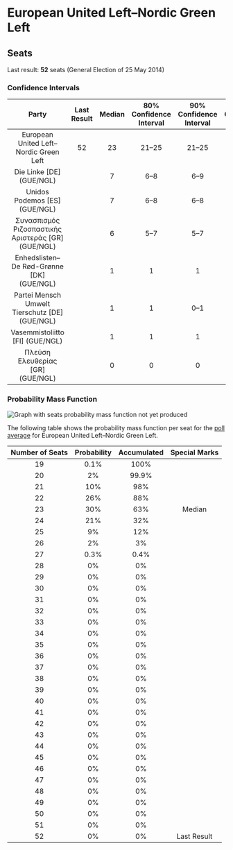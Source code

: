 # European United Left–Nordic Green Left

## Seats

Last result: **52** seats (General Election of 25 May 2014)

### Confidence Intervals

| Party | Last Result | Median | 80% Confidence Interval | 90% Confidence Interval | 95% Confidence Interval | 99% Confidence Interval |
|:-----:|:-----------:|:------:|:-----------------------:|:-----------------------:|:-----------------------:|:-----------------------:|
| European United Left–Nordic Green Left | 52 | 23 | 21–25 | 21–25 | 21–26 | 20–26 |
| Die Linke [DE] (GUE/NGL) | | 7 | 6–8 | 6–9 | 6–9 | 6–9 |
| Unidos Podemos [ES] (GUE/NGL) | | 7 | 6–8 | 6–8 | 6–8 | 6–9 |
| Συνασπισμός Ριζοσπαστικής Αριστεράς [GR] (GUE/NGL) | | 6 | 5–7 | 5–7 | 5–7 | 5–7 |
| Enhedslisten–De Rød-Grønne [DK] (GUE/NGL) | | 1 | 1 | 1 | 1 | 1–2 |
| Partei Mensch Umwelt Tierschutz [DE] (GUE/NGL) | | 1 | 1 | 0–1 | 0–1 | 0–2 |
| Vasemmistoliitto [FI] (GUE/NGL) | | 1 | 1 | 1 | 1 | 1 |
| Πλεύση Ελευθερίας [GR] (GUE/NGL) | | 0 | 0 | 0 | 0 | 0 |

### Probability Mass Function

![Graph with seats probability mass function not yet produced](average-2019-07-31-seats-pmf-europeanunitedleft–nordicgreenleft.png "Seats Probability Mass Function")

The following table shows the probability mass function per seat for the [poll average](average-2019-07-31.html) for European United Left–Nordic Green Left.

| Number of Seats | Probability | Accumulated | Special Marks |
|:---------------:|:-----------:|:-----------:|:-------------:|
| 19 | 0.1% | 100% |  |
| 20 | 2% | 99.9% |  |
| 21 | 10% | 98% |  |
| 22 | 26% | 88% |  |
| 23 | 30% | 63% | Median |
| 24 | 21% | 32% |  |
| 25 | 9% | 12% |  |
| 26 | 2% | 3% |  |
| 27 | 0.3% | 0.4% |  |
| 28 | 0% | 0% |  |
| 29 | 0% | 0% |  |
| 30 | 0% | 0% |  |
| 31 | 0% | 0% |  |
| 32 | 0% | 0% |  |
| 33 | 0% | 0% |  |
| 34 | 0% | 0% |  |
| 35 | 0% | 0% |  |
| 36 | 0% | 0% |  |
| 37 | 0% | 0% |  |
| 38 | 0% | 0% |  |
| 39 | 0% | 0% |  |
| 40 | 0% | 0% |  |
| 41 | 0% | 0% |  |
| 42 | 0% | 0% |  |
| 43 | 0% | 0% |  |
| 44 | 0% | 0% |  |
| 45 | 0% | 0% |  |
| 46 | 0% | 0% |  |
| 47 | 0% | 0% |  |
| 48 | 0% | 0% |  |
| 49 | 0% | 0% |  |
| 50 | 0% | 0% |  |
| 51 | 0% | 0% |  |
| 52 | 0% | 0% | Last Result |


